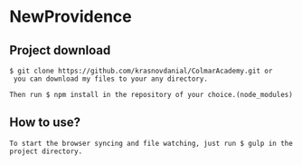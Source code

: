 # NewProvidence

## Project download
```
$ git clone https://github.com/krasnovdanial/ColmarAcademy.git or 
 you can download my files to your any directory.
```

```
Then run $ npm install in the repository of your choice.(node_modules)
```

## How to use?
```
To start the browser syncing and file watching, just run $ gulp in the project directory.
```
